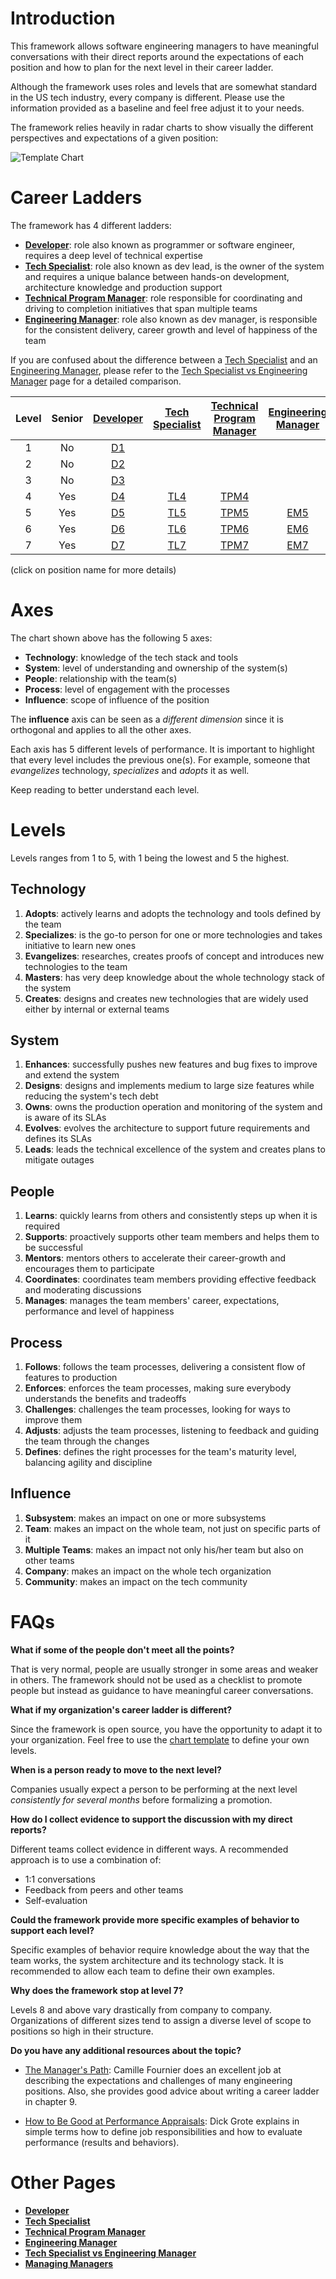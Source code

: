 # Introduction

This framework allows software engineering managers to have meaningful conversations with their direct reports around the expectations of each position and how to plan for the next level in their career ladder.

Although the framework uses roles and levels that are somewhat standard in the US tech industry, every company is different. Please use the information provided as a baseline and feel free adjust it to your needs.

The framework relies heavily in radar charts to show visually the different perspectives and expectations of a given position:

<picture>
  <source media="(prefers-color-scheme: dark)" srcset="charts/template-dark.png" />
  <source media="(prefers-color-scheme: light)" srcset="charts/template.png" />
  <img alt="Template Chart" src="charts/template.png" />
</picture>

# Career Ladders

The framework has 4 different ladders:

- [**Developer**](Developer.md): role also known as programmer or software engineer, requires a deep level of technical expertise
- [**Tech Specialist**](TechSpecialist.md): role also known as dev lead, is the owner of the system and requires a unique balance between hands-on development, architecture knowledge and production support
- [**Technical Program Manager**](TechnicalProgramManager.md): role responsible for coordinating and driving to completion initiatives that span multiple teams
- [**Engineering Manager**](EngineeringManager.md): role also known as dev manager, is responsible for the consistent delivery, career growth and level of happiness of the team

If you are confused about the difference between a [Tech Specialist](TechSpecialist.md) and an [Engineering Manager](EngineeringManager.md), please refer to the [Tech Specialist vs Engineering Manager](TechSpecialist-EngineeringManager.md) page for a detailed comparison.

| Level | Senior |      [Developer](Developer.md)      |       [Tech Specialist](TechSpecialist.md)       |        [Technical Program Manager](TechnicalProgramManager.md)        |       [Engineering Manager](EngineeringManager.md)       |
| :---: | :----: | :---------------------------------: | :----------------------------------------------: | :-------------------------------------------------------------------: | :------------------------------------------------------: |
|   1   |   No   | [D1](Developer.md#d1---developer-1) |                                                  |                                                                       |                                                          |
|   2   |   No   | [D2](Developer.md#d2---developer-2) |                                                  |                                                                       |                                                          |
|   3   |   No   | [D3](Developer.md#d3---developer-3) |                                                  |                                                                       |                                                          |
|   4   |  Yes   | [D4](Developer.md#d4---developer-4) | [TL4](TechSpecialist.md#tl4---tech-specialist-4) | [TPM4](TechnicalProgramManager.md#tpm4---technical-program-manager-4) |                                                          |
|   5   |  Yes   | [D5](Developer.md#d5---developer-5) | [TL5](TechSpecialist.md#tl5---tech-specialist-5) | [TPM5](TechnicalProgramManager.md#tpm5---technical-program-manager-5) | [EM5](EngineeringManager.md#em5---engineering-manager-5) |
|   6   |  Yes   | [D6](Developer.md#d6---developer-6) | [TL6](TechSpecialist.md#tl6---tech-specialist-6) | [TPM6](TechnicalProgramManager.md#tpm6---technical-program-manager-6) | [EM6](EngineeringManager.md#em6---engineering-manager-6) |
|   7   |  Yes   | [D7](Developer.md#d7---developer-7) | [TL7](TechSpecialist.md#tl7---tech-specialist-7) | [TPM7](TechnicalProgramManager.md#tpm7---technical-program-manager-7) | [EM7](EngineeringManager.md#em7---engineering-manager-7) |

(click on position name for more details)

# Axes

The chart shown above has the following 5 axes:

- **Technology**: knowledge of the tech stack and tools
- **System**: level of understanding and ownership of the system(s)
- **People**: relationship with the team(s)
- **Process**: level of engagement with the processes
- **Influence**: scope of influence of the position

The **influence** axis can be seen as a _different dimension_ since it is orthogonal and applies to all the other axes.

Each axis has 5 different levels of performance. It is important to highlight that every level includes the previous one(s). For example, someone that _evangelizes_ technology, _specializes_ and _adopts_ it as well.

Keep reading to better understand each level.

# Levels

Levels ranges from 1 to 5, with 1 being the lowest and 5 the highest.

## Technology

1. **Adopts**: actively learns and adopts the technology and tools defined by the team
2. **Specializes**: is the go-to person for one or more technologies and takes initiative to learn new ones
3. **Evangelizes**: researches, creates proofs of concept and introduces new technologies to the team
4. **Masters**: has very deep knowledge about the whole technology stack of the system
5. **Creates**: designs and creates new technologies that are widely used either by internal or external teams

## System

1. **Enhances**: successfully pushes new features and bug fixes to improve and extend the system
2. **Designs**: designs and implements medium to large size features while reducing the system's tech debt
3. **Owns**: owns the production operation and monitoring of the system and is aware of its SLAs
4. **Evolves**: evolves the architecture to support future requirements and defines its SLAs
5. **Leads**: leads the technical excellence of the system and creates plans to mitigate outages

## People

1. **Learns**: quickly learns from others and consistently steps up when it is required
2. **Supports**: proactively supports other team members and helps them to be successful
3. **Mentors**: mentors others to accelerate their career-growth and encourages them to participate
4. **Coordinates**: coordinates team members providing effective feedback and moderating discussions
5. **Manages**: manages the team members' career, expectations, performance and level of happiness

## Process

1. **Follows**: follows the team processes, delivering a consistent flow of features to production
2. **Enforces**: enforces the team processes, making sure everybody understands the benefits and tradeoffs
3. **Challenges**: challenges the team processes, looking for ways to improve them
4. **Adjusts**: adjusts the team processes, listening to feedback and guiding the team through the changes
5. **Defines**: defines the right processes for the team's maturity level, balancing agility and discipline

## Influence

1. **Subsystem**: makes an impact on one or more subsystems
2. **Team**: makes an impact on the whole team, not just on specific parts of it
3. **Multiple Teams**: makes an impact not only his/her team but also on other teams
4. **Company**: makes an impact on the whole tech organization
5. **Community**: makes an impact on the tech community

# FAQs

**What if some of the people don't meet all the points?**

That is very normal, people are usually stronger in some areas and weaker in others. The framework should not be used as a checklist to promote people but instead as guidance to have meaningful career conversations.

**What if my organization's career ladder is different?**

Since the framework is open source, you have the opportunity to adapt it to your organization. Feel free to use the [chart template](charts/template.png) to define your own levels.

**When is a person ready to move to the next level?**

Companies usually expect a person to be performing at the next level _consistently for several months_ before formalizing a promotion.

**How do I collect evidence to support the discussion with my direct reports?**

Different teams collect evidence in different ways. A recommended approach is to use a combination of:

- 1:1 conversations
- Feedback from peers and other teams
- Self-evaluation

**Could the framework provide more specific examples of behavior to support each level?**

Specific examples of behavior require knowledge about the way that the team works, the system architecture and its technology stack. It is recommended to allow each team to define their own examples.

**Why does the framework stop at level 7?**

Levels 8 and above vary drastically from company to company. Organizations of different sizes tend to assign a diverse level of scope to positions so high in their structure.

**Do you have any additional resources about the topic?**

- [The Manager's Path](http://shop.oreilly.com/product/0636920056843.do): Camille Fournier does an excellent job at describing the expectations and challenges of many engineering positions. Also, she provides good advice about writing a career ladder in chapter 9.

- [How to Be Good at Performance Appraisals](https://store.hbr.org/product/how-to-be-good-at-performance-appraisals-simple-effective-done-right/10295): Dick Grote explains in simple terms how to define job responsibilities and how to evaluate performance (results and behaviors).

# Other Pages

- [**Developer**](Developer.md)
- [**Tech Specialist**](TechSpecialist.md)
- [**Technical Program Manager**](TechnicalProgramManager.md)
- [**Engineering Manager**](EngineeringManager.md)
- [**Tech Specialist vs Engineering Manager**](TechSpecialist-EngineeringManager.md)
- [**Managing Managers**](Managing-Managers.md)
